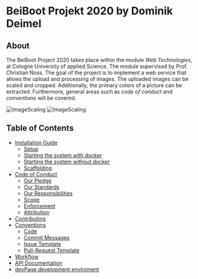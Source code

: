 # BeiBoot Projekt 2020 by Dominik Deimel

## About 

The BeiBoot Project 2020 takes place within the module _Web Technologies_, at Cologne University of applied Science. The module supervised by Prof. Christian Noss.
The goal of the project is to implement a web service that allows the upload and processing of images. 
The uploaded images can be scaled and cropped. Additionally, the primary colors of a picture can be extracted. 
Furthermore, general areas such as _code of conduct_ and _conventions_ will be covered.

![ImageScaling](https://github.com/mi-classroom/mi-web-technologien-beiboot-ss2020-Dominikdeimel/blob/master/.github/images/ImageScaling.png)
![ImageScaling](https://github.com/mi-classroom/mi-web-technologien-beiboot-ss2020-Dominikdeimel/blob/master/.github/images/ColorExtraction.png)


## Table of Contents

* [Installation Guide](https://github.com/mi-classroom/mi-web-technologien-beiboot-ss2020-Dominikdeimel/blob/master/.docker/readme.md)
   *  [Setup](https://github.com/mi-classroom/mi-web-technologien-beiboot-ss2020-Dominikdeimel/blob/master/.docker/readme.md#setup) 
   * [Starting the system with docker](https://github.com/mi-classroom/mi-web-technologien-beiboot-ss2020-Dominikdeimel/blob/master/.docker/readme.md#starting-the-system-with-docker)
   * [Starting the system without docker](https://github.com/mi-classroom/mi-web-technologien-beiboot-ss2020-Dominikdeimel/blob/master/.docker/readme.md#start-the-system-without-docker)
   * [Scaffolding](https://github.com/mi-classroom/mi-web-technologien-beiboot-ss2020-Dominikdeimel/blob/master/.docker/readme.md#scaffolding)
*  [Code of Conduct](https://github.com/mi-classroom/mi-web-technologien-beiboot-ss2020-Dominikdeimel/blob/master/docs/code-of-conduct.md)   
   * [Our Pledge](https://github.com/mi-classroom/mi-web-technologien-beiboot-ss2020-Dominikdeimel/blob/master/docs/code-of-conduct.md#our-pledge)
   * [Our Standards](https://github.com/mi-classroom/mi-web-technologien-beiboot-ss2020-Dominikdeimel/blob/master/docs/code-of-conduct.md#our-standards)
   * [Our Responsibilities](https://github.com/mi-classroom/mi-web-technologien-beiboot-ss2020-Dominikdeimel/blob/master/docs/code-of-conduct.md#our-responsibilities)
   * [Scope](https://github.com/mi-classroom/mi-web-technologien-beiboot-ss2020-Dominikdeimel/blob/master/docs/code-of-conduct.md#scope)
   * [Enforcement](https://github.com/mi-classroom/mi-web-technologien-beiboot-ss2020-Dominikdeimel/blob/master/docs/code-of-conduct.md#enforcement)
   * [Attribution](https://github.com/mi-classroom/mi-web-technologien-beiboot-ss2020-Dominikdeimel/blob/master/docs/code-of-conduct.md#attribution)
* [Contributing](https://github.com/mi-classroom/mi-web-technologien-beiboot-ss2020-Dominikdeimel/blob/master/docs/contributing.md)
* [Conventions](https://github.com/mi-classroom/mi-web-technologien-beiboot-ss2020-Dominikdeimel/blob/master/docs/conventions.md)
   * [Code](https://github.com/mi-classroom/mi-web-technologien-beiboot-ss2020-Dominikdeimel/blob/master/docs/conventions.md#code)
   * [Commit Messages](https://github.com/mi-classroom/mi-web-technologien-beiboot-ss2020-Dominikdeimel/blob/master/docs/conventions.md#commit-messages)
   * [Issue Template](https://github.com/mi-classroom/mi-web-technologien-beiboot-ss2020-Dominikdeimel/blob/master/docs/conventions.md#issue-template)
   * [Pull-Request Template](https://github.com/mi-classroom/mi-web-technologien-beiboot-ss2020-Dominikdeimel/blob/master/docs/conventions.md#pull-request-template)
* [Workflow](https://github.com/mi-classroom/mi-web-technologien-beiboot-ss2020-Dominikdeimel/blob/master/docs/workflow.md)
* [API Documentation](https://github.com/mi-classroom/mi-web-technologien-beiboot-ss2020-Dominikdeimel/blob/master/docs/api-documentation.md)
* [devPage development enviroment](https://github.com/mi-classroom/mi-web-technologien-beiboot-ss2020-Dominikdeimel/blob/master/Frontend/devPage/readme.md)
